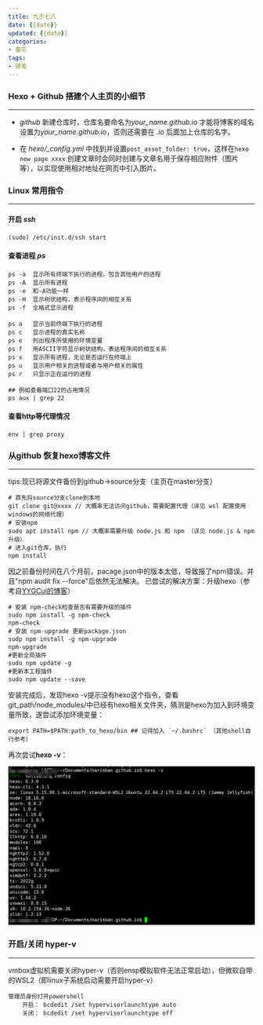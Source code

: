 ```yaml
---
title: 九朩七八
date: {{date}}
updated: {{date}}
categories:
- 备忘
tags: 
- 随笔
---
```


### Hexo + Github 搭建个人主页的小细节
---

* _github_ 新建仓库时，仓库名要命名为*your_name.github.io* 才能将博客的域名设置为*your_name.github.io*，否则还需要在 *.io* 后面加上仓库的名字。 

* 在 *hexo/_config.yml* 中找到并设置`post_asset_folder: true`，这样在`hexo new page xxxx` 创建文章时会同时创建与文章名用于保存相应附件（图片等），以实现使用相对地址在网页中引入图片。


### Linux 常用指令
---
#### 开启 _ssh_
    
    (sudo) /etc/init.d/ssh start
#### 查看进程 _ps_
    ps -a  显示所有终端下执行的进程，包含其他用户的进程
    ps -A  显示所有进程
    ps -e  和-A功能一样
    ps -H  显示树状结构，表示程序间的相互关系
    ps -f  全格式显示进程

    ps a   显示当前终端下执行的进程
    ps c   显示进程的真实名称
    ps e   列出程序所使用的环境变量
    ps f   用ASCII字符显示树状结构，表达程序间的相互关系
    ps x   显示所有进程，无论是否运行在终端上
    ps u   显示用户相关的进程或者与用户相关的属性
    ps r   只显示正在运行的进程

    ## 例如查看端口22的占用情况
    ps aux | grep 22

#### 查看http等代理情况 
    env | grep proxy

### 从github 恢复hexo博客文件
---
tips:现已将源文件备份到github->source分支（主页在master分支）

    # 首先将source分支clone到本地
    git clone git@xxxx // 大概率无法访问github，需要配置代理（详见 wsl 配置使用 windows的网络代理）
    # 安装npm
    sudo apt install npm // 大概率需要升级 node.js 和 npm （详见 node.js & npm 升级）
    # 进入git仓库，执行
    npm install

因之前备份时间在八个月前，pacage.json中的版本太低，导致报了npm错误。并且"npm audit fix --force"后依然无法解决。
已尝试的解决方案：升级hexo（参考自[YYGCui的博客](https://blog.cuicc.com/blog/2021/11/30/recover-environment-for-writing/#Hexo%E5%8D%87%E7%BA%A7)）

    # 安装 npm-check检查是否有需要升级的插件
    sudo npm install -g npm-check
    npm-check
    # 安装 npm-upgrade 更新package.json
    sudp npm install -g npm-upgrade
    npm-upgrade
    #更新全局插件
    sudo npm update -g
    #更新本工程插件
    sudo npm update --save
    
安装完成后，发现hexo -v提示没有hexo这个指令，查看git_path/node_modules/中已经有hexo相关文件夹，猜测是hexo为加入到环境变量所致，遂尝试添加环境变量：

    export PATH=$PATH:path_to_hexo/bin ## 记得加入 `~/.bashrc` （其他shell自行参考）

再次尝试**hexo -v**：

![hexo-v](/images/hexo_v.png)

<!-- haris@Haris-LAPTOP:/usr/bin$ hexo -v
    hexo-cli: 4.3.1
    os: linux 5.15.90.1-microsoft-standard-WSL2 Ubuntu 22.04.2 LTS 22.04.2 LTS (Jammy Jellyfish)
    node: 18.16.0
    acorn: 8.8.2
    ada: 1.0.4
    ares: 1.19.0
    brotli: 1.0.9
    cldr: 42.0
    icu: 72.1
    llhttp: 6.0.10
    modules: 108
    napi: 8
    nghttp2: 1.52.0
    nghttp3: 0.7.0
    ngtcp2: 0.8.1
    openssl: 3.0.8+quic
    simdutf: 3.2.2
    tz: 2022g
    undici: 5.21.0
    unicode: 15.0
    uv: 1.44.2
    uvwasi: 0.0.15
    v8: 10.2.154.26-node.26
    zlib: 1.2.13
    haris@Haris-LAPTOP:/usr/bin$
**hexo g**, **hexo d** 均成功，完美解决! -->

### 开启/关闭 hyper-v
---
vmbox虚拟机需要关闭hyper-v（否则ensp模拟软件无法正常启动），但微软自带的WSL2（即linux子系统启动需要开启hyper-v）

    管理员身份打开powershell
        开启： bcdedit /set hypervisorlaunchtype auto
        关闭： bcdedit /set hypervisorlaunchtype off
